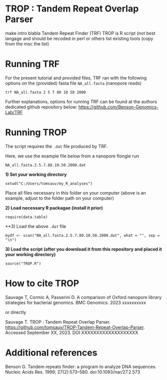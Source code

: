 
# TROP : Tandem Repeat Overlap Parser

make intro blabla Tandem Repeat Finder (TRF) 
TROP is R script (not best langage and should be recoded in perl or others
list existing tools (copy from the msc the list)


# Running TRF

For the present tutorial and provided files, TRF ran with the following options on the (provided) fasta file ```NA_all.fasta```
(nanopore reads)

```trf NA_all.fasta 2 5 7 80 10 50 2000```

Further explanations, options for running TRF can be found at the authors dedicated github repository below:
https://github.com/Benson-Genomics-Lab/TRF

# Running TROP

The script requires the ```.dat``` file produced by TRF. 

Here, we use the example file below from a nanopore flongle run

```
NA_all.fasta.2.5.7.80.10.50.2000.dat
``` 

**1) Set your working directory**
```
setwd("C:/Users/tomsauv/my_R_analyses")
``` 
Place all files necessary in this folder on your computer (above is an example, adjust to the folder path on your computer)

**2) Load necessary R packagae (install it prior)**
```
require(data.table)
```
**3) Load the above ```.dat``` file
```
mydf <- scan("NA_all.fasta.2.5.7.80.10.50.2000.dat", what = "", sep = "\n")
```
**3) Load the script (after you download it from this repository and placed it your working directory)**
```
source("TROP.R")
```




# How to cite TROP

Sauvage T, Cormic A, Passerini D. A comparison of Oxford nanopore library strategies for bacterial genomics. BMC Genomics. 2023 xxxxxxxxxx

or directly

Sauvage T. TROP : Tandem Repeat Overlap Parser. https://github.com/tomsauv/TROP-Tandem-Repeat-Overlap-Parser. Accessed September XX, 2023. DOI XXXXXXXXXXXXXXXXXXX

# Additional references

Benson G. Tandem repeats finder: a program to analyze DNA sequences. Nucleic Acids Res. 1999; 27(2):573–580. doi:10.1093/nar/27.2.573
